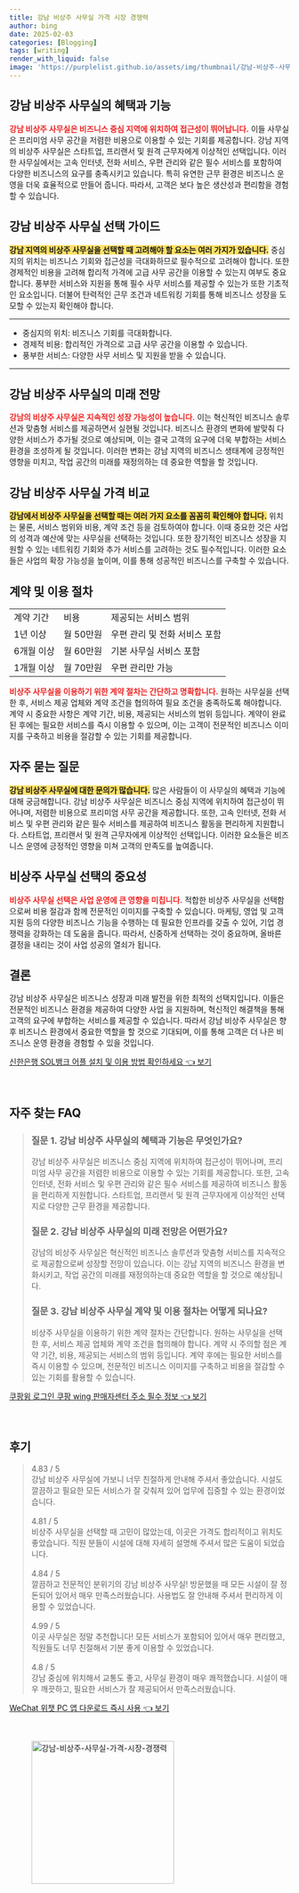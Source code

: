 ```yaml
---
title: 강남 비상주 사무실 가격 시장 경쟁력
author: bing
date: 2025-02-03
categories: [Blogging]
tags: [writing]
render_with_liquid: false
image: 'https://purplelist.github.io/assets/img/thumbnail/강남-비상주-사무실-가격-시장-경쟁력.webp'
---
```



<h2 id='강남 비상주 사무실의 혜택과 기능'>강남 비상주 사무실의 혜택과 기능</h2>

<p><b><span style="color: #ee2323;">강남 비상주 사무실은 비즈니스 중심 지역에 위치하여 접근성이 뛰어납니다.</span></b> 이들 사무실은 프리미엄 사무 공간을 저렴한 비용으로 이용할 수 있는 기회를 제공합니다. 강남 지역의 비상주 사무실은 스타트업, 프리랜서 및 원격 근무자에게 이상적인 선택입니다. 이러한 사무실에서는 고속 인터넷, 전화 서비스, 우편 관리와 같은 필수 서비스를 포함하여 다양한 비즈니스의 요구를 충족시키고 있습니다. 특히 유연한 근무 환경은 비즈니스 운영을 더욱 효율적으로 만들어 줍니다. 따라서, 고객은 보다 높은 생산성과 편리함을 경험할 수 있습니다.</p>

<h2 id='강남 비상주 사무실 선택 가이드'>강남 비상주 사무실 선택 가이드</h2>

<p><b><span style="background-color: #ffe066;">강남 지역의 비상주 사무실을 선택할 때 고려해야 할 요소는 여러 가지가 있습니다.</span></b> 중심지의 위치는 비즈니스 기회와 접근성을 극대화하므로 필수적으로 고려해야 합니다. 또한 경제적인 비용을 고려해 합리적 가격에 고급 사무 공간을 이용할 수 있는지 여부도 중요합니다. 풍부한 서비스와 지원을 통해 필수 사무 서비스를 제공할 수 있는가 또한 기초적인 요소입니다. 더불어 탄력적인 근무 조건과 네트워킹 기회를 통해 비즈니스 성장을 도모할 수 있는지 확인해야 합니다. </p>

<hr />

<ul>
    <li>중심지의 위치: 비즈니스 기회를 극대화합니다.</li>
    <li>경제적 비용: 합리적인 가격으로 고급 사무 공간을 이용할 수 있습니다.</li>
    <li>풍부한 서비스: 다양한 사무 서비스 및 지원을 받을 수 있습니다.</li>
</ul>

<hr />

<h2 id='강남 비상주 사무실의 미래 전망'>강남 비상주 사무실의 미래 전망</h2>

<p><b><span style="color: #ee2323;">강남의 비상주 사무실은 지속적인 성장 가능성이 높습니다.</span></b> 이는 혁신적인 비즈니스 솔루션과 맞춤형 서비스를 제공하면서 실현될 것입니다. 비즈니스 환경의 변화에 발맞춰 다양한 서비스가 추가될 것으로 예상되며, 이는 결국 고객의 요구에 더욱 부합하는 서비스 환경을 조성하게 될 것입니다. 이러한 변화는 강남 지역의 비즈니스 생태계에 긍정적인 영향을 미치고, 작업 공간의 미래를 재정의하는 데 중요한 역할을 할 것입니다.</p>

<h2 id='강남 비상주 사무실 가격 비교'>강남 비상주 사무실 가격 비교</h2>

<p><b><span style="background-color: #ffe066;">강남에서 비상주 사무실을 선택할 때는 여러 가지 요소를 꼼꼼히 확인해야 합니다.</span></b> 위치는 물론, 서비스 범위와 비용, 계약 조건 등을 검토하여야 합니다. 이때 중요한 것은 사업의 성격과 예산에 맞는 사무실을 선택하는 것입니다. 또한 장기적인 비즈니스 성장을 지원할 수 있는 네트워킹 기회와 추가 서비스를 고려하는 것도 필수적입니다. 이러한 요소들은 사업의 확장 가능성을 높이며, 이를 통해 성공적인 비즈니스를 구축할 수 있습니다.</p>

<h2 id='계약 및 이용 절차'>계약 및 이용 절차</h2>

<table>
    <tr>
        <td>계약 기간</td>
        <td>비용</td>
        <td>제공되는 서비스 범위</td>
    </tr>
    <tr>
        <td>1년 이상</td>
        <td>월 50만원</td>
        <td>우편 관리 및 전화 서비스 포함</td>
    </tr>
    <tr>
        <td>6개월 이상</td>
        <td>월 60만원</td>
        <td>기본 사무실 서비스 포함</td>
    </tr>
    <tr>
        <td>1개월 이상</td>
        <td>월 70만원</td>
        <td>우편 관리만 가능</td>
    </tr>
</table>

<p><b><span style="color: #ee2323;">비상주 사무실을 이용하기 위한 계약 절차는 간단하고 명확합니다.</span></b> 원하는 사무실을 선택한 후, 서비스 제공 업체와 계약 조건을 협의하여 필요 조건을 충족하도록 해야합니다. 계약 시 중요한 사항은 계약 기간, 비용, 제공되는 서비스의 범위 등입니다. 계약이 완료된 후에는 필요한 서비스를 즉시 이용할 수 있으며, 이는 고객이 전문적인 비즈니스 이미지를 구축하고 비용을 절감할 수 있는 기회를 제공합니다.</p>

<h2 id='자주 묻는 질문'>자주 묻는 질문</h2>

<p><b><span style="background-color: #ffe066;">강남 비상주 사무실에 대한 문의가 많습니다.</span></b> 많은 사람들이 이 사무실의 혜택과 기능에 대해 궁금해합니다. 강남 비상주 사무실은 비즈니스 중심 지역에 위치하여 접근성이 뛰어나며, 저렴한 비용으로 프리미엄 사무 공간을 제공합니다. 또한, 고속 인터넷, 전화 서비스 및 우편 관리와 같은 필수 서비스를 제공하여 비즈니스 활동을 편리하게 지원합니다. 스타트업, 프리랜서 및 원격 근무자에게 이상적인 선택입니다. 이러한 요소들은 비즈니스 운영에 긍정적인 영향을 미쳐 고객의 만족도를 높여줍니다.</p>

<h2 id='비상주 사무실 선택의 중요성'>비상주 사무실 선택의 중요성</h2>

<p><b><span style="color: #ee2323;">비상주 사무실 선택은 사업 운영에 큰 영향을 미칩니다.</span></b> 적합한 비상주 사무실을 선택함으로써 비용 절감과 함께 전문적인 이미지를 구축할 수 있습니다. 마케팅, 영업 및 고객 지원 등의 다양한 비즈니스 기능을 수행하는 데 필요한 인프라를 갖출 수 있어, 기업 경쟁력을 강화하는 데 도움을 줍니다. 따라서, 신중하게 선택하는 것이 중요하며, 올바른 결정을 내리는 것이 사업 성공의 열쇠가 됩니다.</p>

<h2 id='결론'>결론</h2>

<p>강남 비상주 사무실은 비즈니스 성장과 미래 발전을 위한 최적의 선택지입니다. 이들은 전문적인 비즈니스 환경을 제공하여 다양한 사업 을 지원하며, 혁신적인 해결책을 통해 고객의 요구에 부합하는 서비스를 제공할 수 있습니다. 따라서 강남 비상주 사무실은 향후 비즈니스 환경에서 중요한 역할을 할 것으로 기대되며, 이를 통해 고객은 더 나은 비즈니스 운영 환경을 경험할 수 있을 것입니다.</p>


<p><a class="click-button" title="신한은행 SOL뱅크 어플 설치 및 이용 방법 확인하세요" href="https://purplelist.github.io/posts/%EC%8B%A0%ED%95%9C%EC%9D%80%ED%96%89-SOL%EB%B1%85%ED%81%AC-%EC%96%B4%ED%94%8C-%EC%84%A4%EC%B9%98-%EB%B0%8F-%EC%9D%B4%EC%9A%A9-%EB%B0%A9%EB%B2%95-%ED%99%95%EC%9D%B8%ED%95%98%EC%84%B8%EC%9A%94/" rel="dofollow">신한은행 SOL뱅크 어플 설치 및 이용 방법 확인하세요 👈 보기</a></p><br>
<h2 id='자주_찾는_FAQ'>자주 찾는 FAQ</h2>
<div itemscope="" itemtype="https://schema.org/FAQPage"> 
<blockquote> 
<div itemscope="" itemprop="mainEntity" itemtype="https://schema.org/Question"> 
<h3 itemprop="name">질문 1. 강남 비상주 사무실의 혜택과 기능은 무엇인가요?</h3> 
<div itemscope="" itemprop="acceptedAnswer" itemtype="https://schema.org/Answer"> 
<span itemprop="text"> 
<p>강남 비상주 사무실은 비즈니스 중심 지역에 위치하여 접근성이 뛰어나며, 프리미엄 사무 공간을 저렴한 비용으로 이용할 수 있는 기회를 제공합니다. 또한, 고속 인터넷, 전화 서비스 및 우편 관리와 같은 필수 서비스를 제공하여 비즈니스 활동을 편리하게 지원합니다. 스타트업, 프리랜서 및 원격 근무자에게 이상적인 선택지로 다양한 근무 환경을 제공합니다.</p> 
</span> 
</div> 
</div> 

<div itemscope="" itemprop="mainEntity" itemtype="https://schema.org/Question"> 
<h3 itemprop="name">질문 2. 강남 비상주 사무실의 미래 전망은 어떤가요?</h3> 
<div itemscope="" itemprop="acceptedAnswer" itemtype="https://schema.org/Answer"> 
<span itemprop="text"> 
<p>강남의 비상주 사무실은 혁신적인 비즈니스 솔루션과 맞춤형 서비스를 지속적으로 제공함으로써 성장할 전망이 있습니다. 이는 강남 지역의 비즈니스 환경을 변화시키고, 작업 공간의 미래를 재정의하는데 중요한 역할을 할 것으로 예상됩니다.</p> 
</span> 
</div> 
</div> 

<div itemscope="" itemprop="mainEntity" itemtype="https://schema.org/Question"> 
<h3 itemprop="name">질문 3. 강남 비상주 사무실 계약 및 이용 절차는 어떻게 되나요?</h3> 
<div itemscope="" itemprop="acceptedAnswer" itemtype="https://schema.org/Answer"> 
<span itemprop="text"> 
<p>비상주 사무실을 이용하기 위한 계약 절차는 간단합니다. 원하는 사무실을 선택한 후, 서비스 제공 업체와 계약 조건을 협의해야 합니다. 계약 시 주의할 점은 계약 기간, 비용, 제공되는 서비스의 범위 등입니다. 계약 후에는 필요한 서비스를 즉시 이용할 수 있으며, 전문적인 비즈니스 이미지를 구축하고 비용을 절감할 수 있는 기회를 활용할 수 있습니다.</p> 
</span> 
</div> 
</div> 

</blockquote> 
</div>
<p><a class="click-button" title="쿠팡윙 로그인 쿠팡 wing 판매자센터 주소 필수 정보" href="https://purplelist.github.io/posts/%EC%BF%A0%ED%8C%A1%EC%9C%99-%EB%A1%9C%EA%B7%B8%EC%9D%B8-%EC%BF%A0%ED%8C%A1-wing-%ED%8C%90%EB%A7%A4%EC%9E%90%EC%84%BC%ED%84%B0-%EC%A3%BC%EC%86%8C-%ED%95%84%EC%88%98-%EC%A0%95%EB%B3%B4/" rel="dofollow">쿠팡윙 로그인 쿠팡 wing 판매자센터 주소 필수 정보 👈 보기</a></p><br>
<h2 id='후기'>후기</h2>
<div itemscope itemtype="https://schema.org/Product">
  <blockquote>
  <div itemprop="review" itemscope itemtype="https://schema.org/Review">
      <div itemprop="reviewRating" itemscope itemtype="https://schema.org/Rating"> <span itemprop="ratingValue">4.83</span> / <span itemprop="bestRating">5</span> </div>
      <span itemprop="reviewBody">강남 비상주 사무실에 가보니 너무 친절하게 안내해 주셔서 좋았습니다. 시설도 깔끔하고 필요한 모든 서비스가 잘 갖춰져 있어 업무에 집중할 수 있는 환경이었습니다.</span>
  </div>
  <br>
  <div itemprop="review" itemscope itemtype="https://schema.org/Review">
      <div itemprop="reviewRating" itemscope itemtype="https://schema.org/Rating"> <span itemprop="ratingValue">4.81</span> / <span itemprop="bestRating">5</span> </div>
      <span itemprop="reviewBody">비상주 사무실을 선택할 때 고민이 많았는데, 이곳은 가격도 합리적이고 위치도 좋았습니다. 직원 분들이 시설에 대해 자세히 설명해 주셔서 많은 도움이 되었습니다.</span>
  </div>
  <br>
  <div itemprop="review" itemscope itemtype="https://schema.org/Review">
      <div itemprop="reviewRating" itemscope itemtype="https://schema.org/Rating"> <span itemprop="ratingValue">4.84</span> / <span itemprop="bestRating">5</span> </div>
      <span itemprop="reviewBody">깔끔하고 전문적인 분위기의 강남 비상주 사무실! 방문했을 때 모든 시설이 잘 정돈되어 있어서 매우 만족스러웠습니다. 사용법도 잘 안내해 주셔서 편리하게 이용할 수 있었습니다.</span>
  </div>
  <br>
  <div itemprop="review" itemscope itemtype="https://schema.org/Review">
      <div itemprop="reviewRating" itemscope itemtype="https://schema.org/Rating"> <span itemprop="ratingValue">4.99</span> / <span itemprop="bestRating">5</span> </div>
      <span itemprop="reviewBody">이곳 사무실은 정말 추천합니다! 모든 서비스가 포함되어 있어서 매우 편리했고, 직원들도 너무 친절해서 기분 좋게 이용할 수 있었습니다.</span>
  </div>
  <br>
  <div itemprop="review" itemscope itemtype="https://schema.org/Review">
      <div itemprop="reviewRating" itemscope itemtype="https://schema.org/Rating"> <span itemprop="ratingValue">4.8</span> / <span itemprop="bestRating">5</span> </div>
      <span itemprop="reviewBody">강남 중심에 위치해서 교통도 좋고, 사무실 환경이 매우 쾌적했습니다. 시설이 매우 깨끗하고, 필요한 서비스가 잘 제공되어서 만족스러웠습니다.</span>
  </div>
  </blockquote>
</div>
<p><a class="click-button" title="WeChat 위챗 PC 앱 다운로드 즉시 사용" href="https://purplelist.github.io/posts/WeChat-%EC%9C%84%EC%B1%97-PC-%EC%95%B1-%EB%8B%A4%EC%9A%B4%EB%A1%9C%EB%93%9C-%EC%A6%89%EC%8B%9C-%EC%82%AC%EC%9A%A9/" rel="dofollow">WeChat 위챗 PC 앱 다운로드 즉시 사용 👈 보기</a></p><br>
<figure class="image"><img src="https://purplelist.github.io/assets/img/thumbnail/강남-비상주-사무실-가격-시장-경쟁력.webp" alt="강남-비상주-사무실-가격-시장-경쟁력" width="256" height="256"></figure>